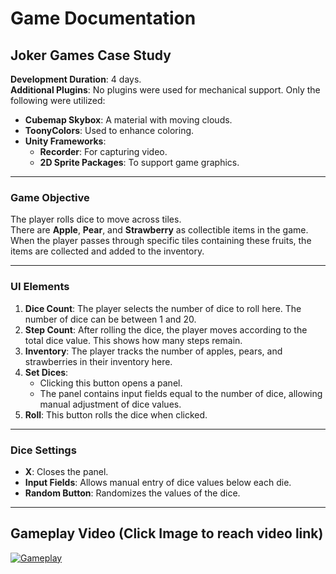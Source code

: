 # Game Documentation

## Joker Games Case Study

**Development Duration**: 4 days.  
**Additional Plugins**: No plugins were used for mechanical support. Only the following were utilized:
- **Cubemap Skybox**: A material with moving clouds.
- **ToonyColors**: Used to enhance coloring.
- **Unity Frameworks**: 
  - **Recorder**: For capturing video.
  - **2D Sprite Packages**: To support game graphics.

---

### Game Objective
The player rolls dice to move across tiles.  
There are **Apple**, **Pear**, and **Strawberry** as collectible items in the game.  
When the player passes through specific tiles containing these fruits, the items are collected and added to the inventory.

---

### UI Elements
1. **Dice Count**: The player selects the number of dice to roll here. The number of dice can be between 1 and 20.
2. **Step Count**: After rolling the dice, the player moves according to the total dice value. This shows how many steps remain.
3. **Inventory**: The player tracks the number of apples, pears, and strawberries in their inventory here.
4. **Set Dices**: 
   - Clicking this button opens a panel.
   - The panel contains input fields equal to the number of dice, allowing manual adjustment of dice values.
5. **Roll**: This button rolls the dice when clicked.

---

### Dice Settings
- **X**: Closes the panel.
- **Input Fields**: Allows manual entry of dice values below each die.
- **Random Button**: Randomizes the values of the dice.

---

## Gameplay Video (Click Image to reach video link)

[![Gameplay](https://img.youtube.com/vi/Ya_a6wtJqSU/0.jpg)](https://youtube.com/shorts/Ya_a6wtJqSU?feature=share)
